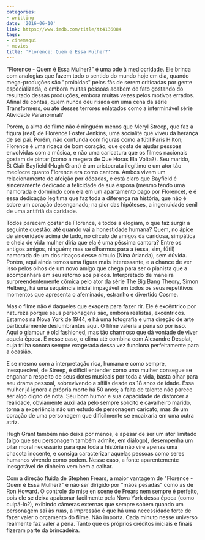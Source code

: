 ```yaml
---
categories:
- writting
date: '2016-06-10'
link: https://www.imdb.com/title/tt4136084
tags:
- cinemaqui
- movies
title: 'Florence: Quem é Essa Mulher?'
---
```


"Florence - Quem é Essa Mulher?" é uma ode à mediocridade. Ele brinca com analogias que fazem todo o sentido do mundo hoje em dia, quando mega-produções são "proibidas" pelos fãs de serem criticadas por gente especializada, e embora muitas pessoas acabem de fato gostando do resultado dessas produções, embora muitas vezes pelos motivos errados. Afinal de contas, quem nunca deu risada em uma cena da série Transformers, ou até desses terrores enlatados como a interminável série Atividade Paranormal?

Porém, a alma do filme não é ninguém menos que Meryl Streep, que faz a figura (real) de Florence Foster Jenkins, uma socialite que viveu da herança de sei pai. Porém, não confunda com figuras como a fútil Paris Hilton; Florence é uma ricaça de bom coração, que gosta de ajudar pessoas envolvidas com a música, e não uma caricatura que os filmes nacionais gostam de pintar (como a megera de Que Horas Ela Volta?). Seu marido, 	
St Clair Bayfield (Hugh Grant) é um aristocrata ilegítimo e um ator tão medíocre quanto Florence era como cantora. Ambos vivem um relacionamento de afeição por décadas, e está claro que Bayfield é sinceramente dedicado a felicidade de sua esposa (mesmo tendo uma namorada e dormindo com ela em um apartamento pago por Florence), e é essa dedicação legítima que faz toda a diferença na história, que não é sobre um coração desenganado; na pior das hipóteses, a ingenuidade senil de uma antifriã da caridade.

Todos parecem gostar de Florence, e todos a elogiam, o que faz surgir a seguinte questão: até quando vai a honestidade humana? Quem, no ápice de sinceridade acima de tudo, no círculo de amigos da caridosa, simpática e cheia de vida mulher diria que ela é uma péssima cantora? Entre os antigos amigos, ninguém; mas se olharmos para a (essa, sim, fútil) namorada de um dos ricaços desse círculo (Nina Arianda), sem dúvida. Porém, aqui ainda temos uma figura mais interessante, e a chance de ver isso pelos olhos de um novo amigo que chega para ser o pianista que a acompanhará em seu retorno aos palcos. Interpretado de maneira surpreendentemente cômica pelo ator da série The Big Bang Theory, Simon Helberg, há uma sequência inicial impagável em todos os seus repetitivos momentos que apresenta o afeminado, estranho e divertido Cosme.

Mas o filme não é daqueles que exagera para fazer rir. Ele é excêntrico por natureza porque seus personagens são, embora realistas, excêntricos. Estamos na Nova York de 1944, e há uma fotografia e uma direção de arte particularmente deslumbrantes aqui. O filme valeria a pena só por isso. Aqui o glamour é old fashioned, mas tão charmoso que dá vontade de viver aquela época. E nesse caso, o clima até combina com Alexandre Desplat, cuja trilha sonora sempre exagerada dessa vez funciona perfeitamente para a ocasião.

E se mesmo com a interpretação rica, humana e como sempre, inesquecível, de Streep, é difícil entender como uma mulher consegue se enganar a respeito de seus dotes musicais por toda a vida, basta olhar para seu drama pessoal, sobrevivendo a sífilis desde os 18 anos de idade. Essa mulher já ignora a própria morte há 50 anos; a falta de talento não parece ser algo digno de nota. Seu bom humor e sua capacidade de distorcer a realidade, obviamente auxiliada pelo sempre solícito  e cavalheiro marido, torna a experiência não um estudo de personagem caricato, mas de um coração de uma personagem que dificilmente se encaixaria em uma outra atriz.

Hugh Grant também não deixa por menos, e apesar de ser um ator limitado (algo que seu personagem também admite, em diálogo), desempenha um pilar moral necessário para que toda a história não vire apenas uma chacota inocente, e consiga caracterizar aquelas pessoas como seres humanos vivendo como podem. Nesse caso, a fonte aparentemente inesgotável de dinheiro vem bem a calhar.

Com a direção fluida de Stephen Frears, a maior vantagem de "Florence - Quem é Essa Mulher?" é não ser dirigido por "mãos pesadas" como as de Ron Howard. O controle do mise en scene de Frears nem sempre é perfeito, pois ele se deixa apaixonar facilmente pela Nova York dessa época (como culpá-lo?), exibindo câmeras externas que sempre sobem quando um personagem sai às ruas, a impressão é que há uma necessidade forte de fazer valer o orçamento do filme. Não importa. Cada minuto nesse universo realmente faz valer a pena. Tanto que os próprios créditos iniciais e finais fizeram parte da brincadeira.